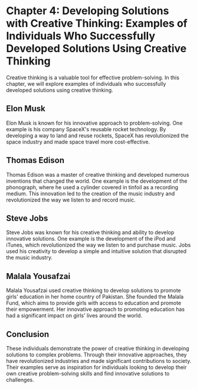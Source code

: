 Chapter 4: Developing Solutions with Creative Thinking: Examples of Individuals Who Successfully Developed Solutions Using Creative Thinking
============================================================================================================================================

Creative thinking is a valuable tool for effective problem-solving. In this chapter, we will explore examples of individuals who successfully developed solutions using creative thinking.

Elon Musk
---------

Elon Musk is known for his innovative approach to problem-solving. One example is his company SpaceX's reusable rocket technology. By developing a way to land and reuse rockets, SpaceX has revolutionized the space industry and made space travel more cost-effective.

Thomas Edison
-------------

Thomas Edison was a master of creative thinking and developed numerous inventions that changed the world. One example is the development of the phonograph, where he used a cylinder covered in tinfoil as a recording medium. This innovation led to the creation of the music industry and revolutionized the way we listen to and record music.

Steve Jobs
----------

Steve Jobs was known for his creative thinking and ability to develop innovative solutions. One example is the development of the iPod and iTunes, which revolutionized the way we listen to and purchase music. Jobs used his creativity to develop a simple and intuitive solution that disrupted the music industry.

Malala Yousafzai
----------------

Malala Yousafzai used creative thinking to develop solutions to promote girls' education in her home country of Pakistan. She founded the Malala Fund, which aims to provide girls with access to education and promote their empowerment. Her innovative approach to promoting education has had a significant impact on girls' lives around the world.

Conclusion
----------

These individuals demonstrate the power of creative thinking in developing solutions to complex problems. Through their innovative approaches, they have revolutionized industries and made significant contributions to society. Their examples serve as inspiration for individuals looking to develop their own creative problem-solving skills and find innovative solutions to challenges.
